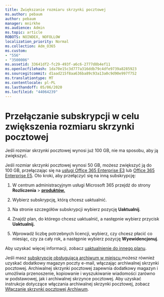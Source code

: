 ```yaml
---
title: Zwiększanie rozmiaru skrzynki pocztowej
ms.author: pebaum
author: pebaum
manager: mnirkhe
ms.audience: Admin
ms.topic: article
ROBOTS: NOINDEX, NOFOLLOW
localization_priority: Normal
ms.collection: Adm_O365
ms.custom:
- "556"
- "3500006"
ms.assetid: 33641df2-fc29-493f-a6c6-2777d8b4ef11
ms.openlocfilehash: 1da70e15c3d777a316ddb79c4dfe9739a8285923
ms.sourcegitcommit: d1aad215f8aa636ba89c93a13a0c9d90e997f752
ms.translationtype: MT
ms.contentlocale: pl-PL
ms.lasthandoff: 05/06/2020
ms.locfileid: "44064239"
---
```

# <a name="switch-subscriptions-to-increase-mailbox-size"></a>Przełączanie subskrypcji w celu zwiększenia rozmiaru skrzynki pocztowej

Jeśli rozmiar skrzynki pocztowej wynosi już 100 GB, nie ma sposobu, aby ją zwiększyć.
  
Jeśli rozmiar skrzynki pocztowej wynosi 50 GB, możesz zwiększyć ją do 100 GB, przełączając się na [usługi Office 365 Enterprise E3](https://products.office.com/business/office-365-enterprise-e3-business-software) lub [Office 365 Enterprise E5](https://products.office.com/business/office-365-enterprise-e5-business-software). Oto kroki, aby przełączyć się na inną subskrypcję:
  
1. W centrum administracyjnym usługi Microsoft 365 przejdź do strony **Rozliczenia** \> **[produktów.](https://go.microsoft.com/fwlink/p/?linkid=842054)**

2. Wybierz subskrypcję, którą chcesz uaktualnić.

3. Na stronie szczegółów subskrypcji wybierz pozycję **Uaktualnij**.

4. Znajdź plan, do którego chcesz uaktualnić, a następnie wybierz przycisk **Uaktualnij.**

5. Wprowadź liczbę potrzebnych licencji, wybierz, czy chcesz płacić co miesiąc, czy za cały rok, a następnie wybierz pozycję **Wyewidencjonuj**.

Aby uzyskać więcej informacji, zobacz [uaktualnienie do innego planu](https://docs.microsoft.com/office365/admin/subscriptions-and-billing/upgrade-to-different-plan).

Jeśli masz [subskrypcję obsługującą archiwum w miejscu,](https://docs.microsoft.com/office365/servicedescriptions/exchange-online-archiving-service-description/exchange-online-archiving-service-description)możesz również uzyskać dodatkowy magazyn poczty e-mail, włączając archiwalnej skrzynki pocztowej. Archiwalnej skrzynki pocztowej zapewnia dodatkowy magazyn i umożliwia przenoszenie, kopiowanie i wyszukiwanie wiadomości zarówno w podstawowej, jak i archiwalnej skrzynce pocztowej. Aby uzyskać instrukcje dotyczące włączania archiwalnej skrzynki pocztowej, zobacz [Włączanie skrzynki pocztowej Archiwum](https://docs.microsoft.com/office365/securitycompliance/enable-archive-mailboxes).